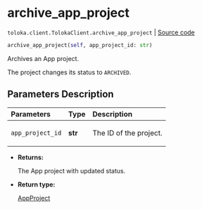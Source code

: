 # archive_app_project
`toloka.client.TolokaClient.archive_app_project` | [Source code](https://github.com/Toloka/toloka-kit/blob/v1.0.1/src/client/__init__.py#L40)

```python
archive_app_project(self, app_project_id: str)
```

Archives an App project.


The project changes its status to `ARCHIVED`.

## Parameters Description

| Parameters | Type | Description |
| :----------| :----| :-----------|
`app_project_id`|**str**|<p>The ID of the project.</p>

* **Returns:**

  The App project with updated status.

* **Return type:**

  [AppProject](toloka.client.app.AppProject.md)
